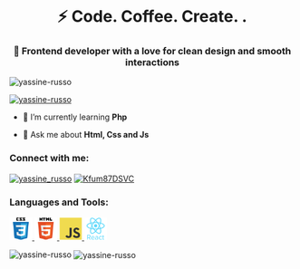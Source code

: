 <h1 align="center">⚡ Code. Coffee. Create. .</h1>
<h3 align="center">🎨 Frontend developer with a love for clean design and smooth interactions</h3>

<p align="left"> <img src="https://komarev.com/ghpvc/?username=yassine-russo&label=Profile%20views&color=0e75b6&style=flat" alt="yassine-russo" /> </p>

<p align="left"> <a href="https://github.com/ryo-ma/github-profile-trophy"><img src="https://github-profile-trophy.vercel.app/?username=yassine-russo" alt="yassine-russo" /></a> </p>

- 🌱 I’m currently learning **Php**

- 💬 Ask me about **Html, Css and Js**

<h3 align="left">Connect with me:</h3>
<p align="left">
<a href="https://instagram.com/yassine_russo" target="blank"><img align="center" src="https://raw.githubusercontent.com/rahuldkjain/github-profile-readme-generator/master/src/images/icons/Social/instagram.svg" alt="yassine_russo" height="30" width="40" /></a>
<a href="https://discord.gg/Kfum87DSVC" target="blank"><img align="center" src="https://raw.githubusercontent.com/rahuldkjain/github-profile-readme-generator/master/src/images/icons/Social/discord.svg" alt="Kfum87DSVC" height="30" width="40" /></a>
</p>

<h3 align="left">Languages and Tools:</h3>
<p align="left"> <a href="https://www.w3schools.com/css/" target="_blank" rel="noreferrer"> <img src="https://raw.githubusercontent.com/devicons/devicon/master/icons/css3/css3-original-wordmark.svg" alt="css3" width="40" height="40"/> </a> <a href="https://www.w3.org/html/" target="_blank" rel="noreferrer"> <img src="https://raw.githubusercontent.com/devicons/devicon/master/icons/html5/html5-original-wordmark.svg" alt="html5" width="40" height="40"/> </a> <a href="https://developer.mozilla.org/en-US/docs/Web/JavaScript" target="_blank" rel="noreferrer"> <img src="https://raw.githubusercontent.com/devicons/devicon/master/icons/javascript/javascript-original.svg" alt="javascript" width="40" height="40"/> </a> <a href="https://reactjs.org/" target="_blank" rel="noreferrer"> <img src="https://raw.githubusercontent.com/devicons/devicon/master/icons/react/react-original-wordmark.svg" alt="react" width="40" height="40"/> </a> </p>

<p><img align="left" src="https://github-readme-stats.vercel.app/api/top-langs?username=yassine-russo&show_icons=true&locale=en&layout=compact" alt="yassine-russo" /></p>

<p>&nbsp;<img align="center" src="https://github-readme-stats.vercel.app/api?username=yassine-russo&show_icons=true&locale=en" alt="yassine-russo" /></p>
